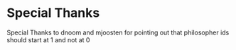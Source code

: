 # Special Thanks
Special Thanks to dnoom and mjoosten for pointing out that philosopher ids should start at 1 and not at 0
